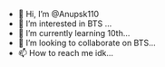 - 👋 Hi, I’m @Anupsk110
- 👀 I’m interested in BTS ...
- 🌱 I’m currently learning 10th...
- 💞️ I’m looking to collaborate on BTS...
- 📫 How to reach me idk...

<!---
Anupsk110/Anupsk110 is a ✨ special ✨ repository because its `README.md` (this file) appears on your GitHub profile.
You can click the Preview link to take a look at your changes.
--->
